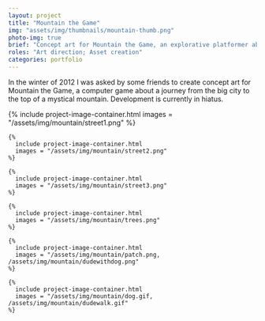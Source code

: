 ```yaml
---
layout: project
title: "Mountain the Game"
img: "assets/img/thumbnails/mountain-thumb.png"
photo-img: true
brief: "Concept art for Mountain the Game, an explorative platformer about a journey up a mountain."
roles: "Art direction; Asset creation"
categories: portfolio
---
```


In the winter of 2012 I was asked by some friends to create concept art for Mountain the Game, a computer game about a journey from the big city to the top of a mystical mountain. Development is currently in hiatus.

<div class="image-set">
	{% 
	  include project-image-container.html
	  images = "/assets/img/mountain/street1.png"
	%}

	{% 
	  include project-image-container.html
	  images = "/assets/img/mountain/street2.png"
	%}

	{% 
	  include project-image-container.html
	  images = "/assets/img/mountain/street3.png"
	%}

	{% 
	  include project-image-container.html
	  images = "/assets/img/mountain/trees.png"
	%}

	{% 
	  include project-image-container.html
	  images = "/assets/img/mountain/patch.png, /assets/img/mountain/dudewithdog.png"
	%}

	{% 
	  include project-image-container.html
	  images = "/assets/img/mountain/dog.gif, /assets/img/mountain/dudewalk.gif"
	%}
</div>